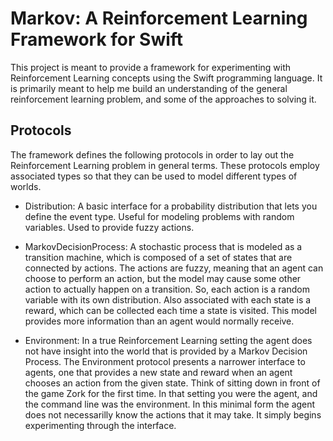 #  Markov: A Reinforcement Learning Framework for Swift

This project is meant to provide a framework for experimenting with Reinforcement Learning concepts using the Swift programming language. It is primarily meant to help me build an understanding of the general reinforcement learning problem, and some of the approaches to solving it.

## Protocols

The framework defines the following protocols in order to lay out the Reinforcement Learning problem in general terms. These protocols employ associated types so that they can be used to model different types of worlds.

- Distribution: A basic interface for a probability distribution that lets you define the event type. Useful for modeling problems with random variables. Used to provide fuzzy actions.

- MarkovDecisionProcess: A stochastic process that is modeled as a transition machine, which is composed of a set of states that are connected by actions. The actions are fuzzy, meaning that an agent can choose to perform an action, but the model may cause some other action to actually happen on a transition. So, each action is a random variable with its own distribution. Also associated with each state is a reward, which can be collected each time a state is visited. This model provides more information than an agent would normally receive.

- Environment: In a true Reinforcement Learning setting the agent does not have insight into the world that is provided by a Markov Decision Process. The Environment protocol presents a narrower interface to agents, one that provides a new state and reward when an agent chooses an action from the given state. Think of sitting down in front of the game Zork for the first time. In that setting you were the agent, and the command line was the environment. In this minimal form the agent does not necessarilly know the actions that it may take. It simply begins experimenting through the interface.
